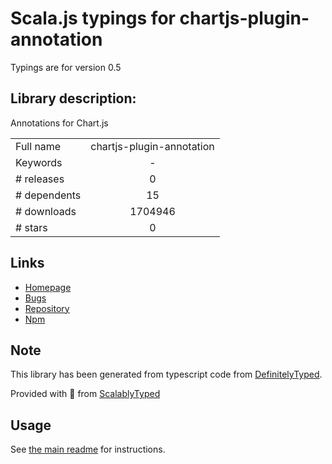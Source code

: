 
# Scala.js typings for chartjs-plugin-annotation

Typings are for version 0.5

## Library description:
Annotations for Chart.js

|                    |                 |
| ------------------ | :-------------: |
| Full name          | chartjs-plugin-annotation |
| Keywords           | - |
| # releases         | 0 |
| # dependents       | 15 |
| # downloads        | 1704946 |
| # stars            | 0 |

## Links
- [Homepage](https://github.com/chartjs/chartjs-plugin-annotation#readme)
- [Bugs](https://github.com/chartjs/chartjs-plugin-annotation/issues)
- [Repository](https://github.com/chartjs/chartjs-plugin-annotation)
- [Npm](https://www.npmjs.com/package/chartjs-plugin-annotation)
    


## Note
This library has been generated from typescript code from [DefinitelyTyped](https://definitelytyped.org).

Provided with :purple_heart: from [ScalablyTyped](https://github.com/oyvindberg/ScalablyTyped)

## Usage
See [the main readme](../../readme.md) for instructions.


